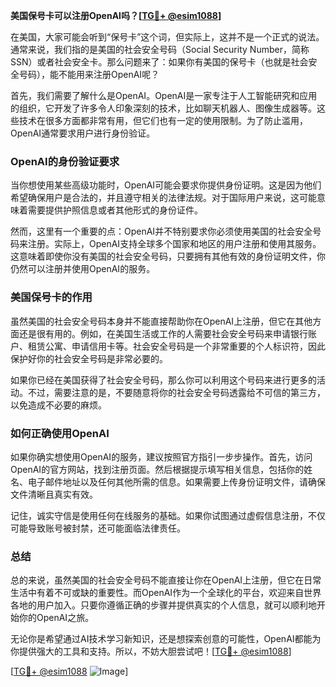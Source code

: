 **美国保号卡可以注册OpenAI吗？[[TG💪+ @esim1088](https://t.me/s/esim1088)]**

在美国，大家可能会听到“保号卡”这个词，但实际上，这并不是一个正式的说法。通常来说，我们指的是美国的社会安全号码（Social Security Number，简称SSN）或者社会安全卡。那么问题来了：如果你有美国的保号卡（也就是社会安全号码），能不能用来注册OpenAI呢？

首先，我们需要了解什么是OpenAI。OpenAI是一家专注于人工智能研究和应用的组织，它开发了许多令人印象深刻的技术，比如聊天机器人、图像生成器等。这些技术在很多方面都非常有用，但它们也有一定的使用限制。为了防止滥用，OpenAI通常要求用户进行身份验证。

### OpenAI的身份验证要求

当你想使用某些高级功能时，OpenAI可能会要求你提供身份证明。这是因为他们希望确保用户是合法的，并且遵守相关的法律法规。对于国际用户来说，这可能意味着需要提供护照信息或者其他形式的身份证件。

然而，这里有一个重要的点：OpenAI并不特别要求你必须使用美国的社会安全号码来注册。实际上，OpenAI支持全球多个国家和地区的用户注册和使用其服务。这意味着即使你没有美国的社会安全号码，只要拥有其他有效的身份证明文件，你仍然可以注册并使用OpenAI的服务。

### 美国保号卡的作用

虽然美国的社会安全号码本身并不能直接帮助你在OpenAI上注册，但它在其他方面还是很有用的。例如，在美国生活或工作的人需要社会安全号码来申请银行账户、租赁公寓、申请信用卡等。社会安全号码是一个非常重要的个人标识符，因此保护好你的社会安全号码是非常必要的。

如果你已经在美国获得了社会安全号码，那么你可以利用这个号码来进行更多的活动。不过，需要注意的是，不要随意将你的社会安全号码透露给不可信的第三方，以免造成不必要的麻烦。

### 如何正确使用OpenAI

如果你确实想使用OpenAI的服务，建议按照官方指引一步步操作。首先，访问OpenAI的官方网站，找到注册页面。然后根据提示填写相关信息，包括你的姓名、电子邮件地址以及任何其他所需的信息。如果需要上传身份证明文件，请确保文件清晰且真实有效。

记住，诚实守信是使用任何在线服务的基础。如果你试图通过虚假信息注册，不仅可能导致账号被封禁，还可能面临法律责任。

### 总结

总的来说，虽然美国的社会安全号码不能直接让你在OpenAI上注册，但它在日常生活中有着不可或缺的重要性。而OpenAI作为一个全球化的平台，欢迎来自世界各地的用户加入。只要你遵循正确的步骤并提供真实的个人信息，就可以顺利地开始你的OpenAI之旅。

无论你是希望通过AI技术学习新知识，还是想探索创意的可能性，OpenAI都能为你提供强大的工具和支持。所以，不妨大胆尝试吧！[[TG💪+ @esim1088](https://t.me/s/esim1088)]

[[TG💪+ @esim1088](https://t.me/s/esim1088) ![Image](https://i.postimg.cc/4NQfJmqS/Snipaste-2025-05-13-00-14-12.png)]